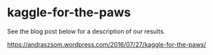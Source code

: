 # kaggle-for-the-paws

See the blog post below for a description of our results.

https://andraszsom.wordpress.com/2016/07/27/kaggle-for-the-paws/